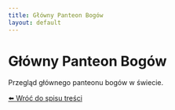```yaml
---
title: Główny Panteon Bogów
layout: default
---
```


# Główny Panteon Bogów

Przegląd głównego panteonu bogów w świecie.

[⬅️ Wróć do spisu treści](index.md)
